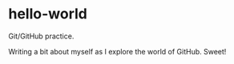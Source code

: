# hello-world
Git/GitHub practice.

Writing a bit about myself as I explore the world of GitHub.
Sweet!
